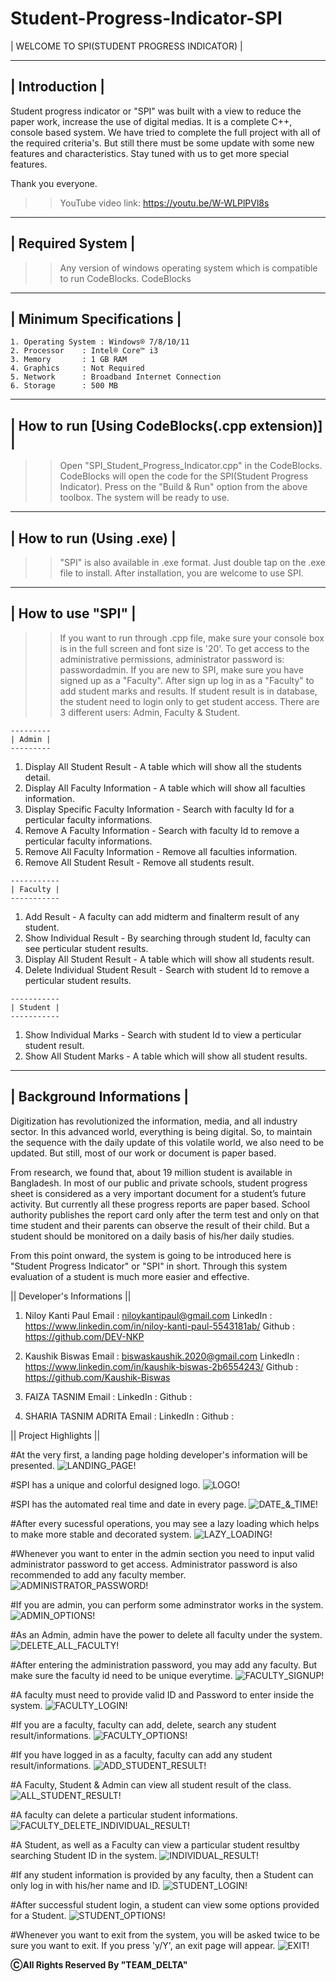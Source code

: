 # Student-Progress-Indicator-SPI

| WELCOME TO SPI(STUDENT PROGRESS INDICATOR) |

 ---------------
| Introduction |
 ---------------

Student progress indicator or "SPI" was built with a view to reduce the paper work, increase the use of digital medias. It is a complete C++, console based system. We have tried to complete the full project with all of the required criteria's. But still there must be some update with some new features and characteristics. Stay tuned with us to get more special features.

Thank you everyone.


>> YouTube video link: https://youtu.be/W-WLPlPVl8s


-------------------
| Required System |
-------------------

 >> Any version of windows operating system which is compatible to run CodeBlocks.
 >> CodeBlocks

--------------------------
| Minimum Specifications |
--------------------------

    1. Operating System : Windows® 7/8/10/11
    2. Processor	: Intel® Core™ i3
    3. Memory		: 1 GB RAM
    4. Graphics		: Not Required
    5. Network		: Broadband Internet Connection
    6. Storage		: 500 MB

-------------------------------------------------
| How to run [Using CodeBlocks(.cpp extension)] |
-------------------------------------------------

 >> Open "SPI_Student_Progress_Indicator.cpp" in the CodeBlocks.
 >> CodeBlocks will open the code for the SPI(Student Progress Indicator).
 >> Press on the "Build & Run" option from the above toolbox.
 >> The system will be ready to use.

---------------------------
| How to run (Using .exe) |
---------------------------

 >> "SPI" is also available in .exe format.
 >> Just double tap on the .exe file to install.
 >> After installation, you are welcome to use SPI.

--------------------
| How to use "SPI" |
--------------------

 >> If you want to run through .cpp file, make sure your console box is in the full screen and font size is '20'.
 >> To get access to the administrative permissions, administrator password is: passwordadmin.
 >> If you are new to SPI, make sure you have signed up as a "Faculty".
 >> After sign up log in as a "Faculty" to add student marks and results.
 >> If student result is in database, the student need to login only to get student access.
 >> There are 3 different users: Admin, Faculty & Student.

	---------
	| Admin |
	---------

   1. Display All Student Result	   - A table which will show all the students detail.
   2. Display All Faculty Information	   - A table which will show all faculties information.
   3. Display Specific Faculty Information - Search with faculty Id for a perticular faculty informations.
   4. Remove A Faculty Information	   - Search with faculty Id to remove a perticular faculty informations.
   5. Remove All Faculty Information	   - Remove all faculties information.
   6. Remove All Student Result		   - Remove all students result.

	-----------
	| Faculty |
	-----------

   1. Add Result			   - A faculty can add midterm and finalterm result of any student.
   2. Show Individual Result		   - By searching through student Id, faculty can see perticular student results.
   3. Display All Student Result	   - A table which will show all students result.
   4. Delete Individual Student Result	   - Search with student Id to remove a perticular student results.

	-----------
	| Student |
	-----------

   1. Show Individual Marks		   - Search with student Id to view a perticular student result.
   2. Show All Student Marks		   - A table which will show all student results.


---------------------------
| Background Informations |
---------------------------

Digitization has revolutionized the information, media, and all industry sector. In this advanced world, everything is being digital. So, to maintain the sequence with the daily update  of this volatile world, we also need to be updated. But still, most of our work or document is paper based.

From research, we found that, about 19 million student is available in Bangladesh. In most of our public and private schools, student progress sheet is considered as a very important document for a student’s future activity. But currently all these progress reports are paper based. School authority publishes the report card only after the term test and only on that time student and their parents can observe the result of their child. But a student should be monitored on a daily basis of his/her daily studies.

From this point onward, the system is going to be introduced here is "Student Progress Indicator" or "SPI" in short. Through this system evaluation of a student is much more easier and effective.


||						Developer's Informations						||


 1. Niloy Kanti Paul
    Email	: niloykantipaul@gmail.com
    LinkedIn	: https://www.linkedin.com/in/niloy-kanti-paul-5543181ab/
    Github	: https://github.com/DEV-NKP

 2. Kaushik Biswas
    Email	: biswaskaushik.2020@gmail.com
    LinkedIn	: https://www.linkedin.com/in/kaushik-biswas-2b6554243/
    Github	: https://github.com/Kaushik-Biswas

 3. FAIZA TASNIM
    Email	: 
    LinkedIn	: 
    Github	: 

 4. SHARIA TASNIM ADRITA
    Email	: 
    LinkedIn	: 
    Github	: 



||						Project Highlights						||




#At the very first, a landing page holding developer's information will be presented.
![LANDING_PAGE!](README_IMAGE/landing_page.PNG)

#SPI has a unique and colorful designed logo.
![LOGO!](README_IMAGE/logo.PNG)

#SPI has the automated real time and date in every page.
![DATE_&_TIME!](README_IMAGE/time_date.png)

#After every sucessful operations, you may see a lazy loading which helps to make more stable and decorated system.
![LAZY_LOADING!](README_IMAGE/lazy_loading.PNG)

#Whenever you want to enter in the admin section you need to input valid administrator password to get access. Administrator password is also recommended to add any faculty member.
![ADMINISTRATOR_PASSWORD!](README_IMAGE/administrator_password.PNG)

#If you are admin, you can perform some adminstrator works in the system.
![ADMIN_OPTIONS!](README_IMAGE/admin_options.PNG)

#As an Admin, admin have the power to delete all faculty under the system.
![DELETE_ALL_FACULTY!](README_IMAGE/delete_all_faculty.png)

#After entering the administration password, you may add any faculty. But make sure the faculty id need to be unique everytime.
![FACULTY_SIGNUP!](README_IMAGE/faculty_signup.PNG)

#A faculty must need to provide valid ID and Password to enter inside the system.
![FACULTY_LOGIN!](README_IMAGE/faculty_login.PNG)

#If you are a faculty, faculty can add, delete, search any student result/informations.
![FACULTY_OPTIONS!](README_IMAGE/faculty_options.png)

#If you have logged in as a faculty, faculty can add any student result/informations.
![ADD_STUDENT_RESULT!](README_IMAGE/add_student_result.PNG)

#A Faculty, Student & Admin can view all student result of the class.
![ALL_STUDENT_RESULT!](README_IMAGE/all_student_result.png)

#A faculty can delete a particular student informations.
![FACULTY_DELETE_INDIVIDUAL_RESULT!](README_IMAGE/faculty_delete_individual_result.PNG)

#A Student, as well as a Faculty can view a particular student resultby searching Student ID in the system.
![INDIVIDUAL_RESULT!](README_IMAGE/individual_result.PNG)

#If any student information is provided by any faculty, then a Student can only log in with his/her name and ID.
![STUDENT_LOGIN!](README_IMAGE/student_login.PNG)

#After successful student login, a student can view some options provided for a Student.
![STUDENT_OPTIONS!](README_IMAGE/student_options.PNG)

#Whenever you want to exit from the system, you will be asked twice to be sure you want to exit. If you press 'y/Y', an exit page will appear.
![EXIT!](README_IMAGE/exit.PNG)

********************************************ⒸAll Rights Reserved By "TEAM_DELTA"********************************************

